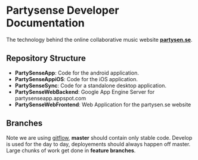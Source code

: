 # Partysense Developer Documentation

The technology behind the online collaborative music
website **[partysen.se][1]**.

## Repository Structure

- **PartySenseApp**: Code for the android application.
- **PartySenseAppiOS**: Code for the iOS application.
- **PartySenseSync**: Code for a standalone desktop application.
- **PartySenseWebBackend**: Google App Engine Server for partysenseapp.appspot.com
- **PartySenseWebFrontend**: Web Application for the partysen.se website

## Branches

Note we are using [gitflow][2], **master** should contain only stable
code. Develop is used for the day to day, deployements should always
happen off master. Large chunks of work get done in **feature branches**.

  [1]: http://partysen.se
  [2]: http://nvie.com/posts/a-successful-git-branching-model/